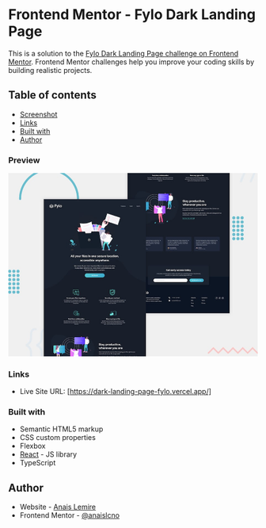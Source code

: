 # Frontend Mentor - Fylo Dark Landing Page

This is a solution to the [Fylo Dark Landing Page challenge on Frontend Mentor](https://www.frontendmentor.io/challenges/fylo-dark-theme-landing-page-5ca5f2d21e82137ec91a50fd/). Frontend Mentor challenges help you improve your coding skills by building realistic projects.

## Table of contents

- [Screenshot](#screenshot)
- [Links](#links)
- [Built with](#built-with)
- [Author](#author)

### Preview

![](./src/assets/design/desktop-preview.jpg)

### Links

- Live Site URL: [https://dark-landing-page-fylo.vercel.app/]

### Built with

- Semantic HTML5 markup
- CSS custom properties
- Flexbox
- [React](https://reactjs.org/) - JS library
- TypeScript

## Author

- Website - [Anais Lemire](https://anaislemire.vercel.app/)
- Frontend Mentor - [@anaislcno](https://www.frontendmentor.io/profile/anaislcno)
